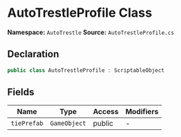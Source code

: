 # AutoTrestleProfile Class

**Namespace:** `AutoTrestle`
**Source:** `AutoTrestleProfile.cs`

## Declaration

```csharp
public class AutoTrestleProfile : ScriptableObject
```

## Fields

| Name | Type | Access | Modifiers |
|------|------|--------|-----------|
| `tiePrefab` | `GameObject` | public | - |

